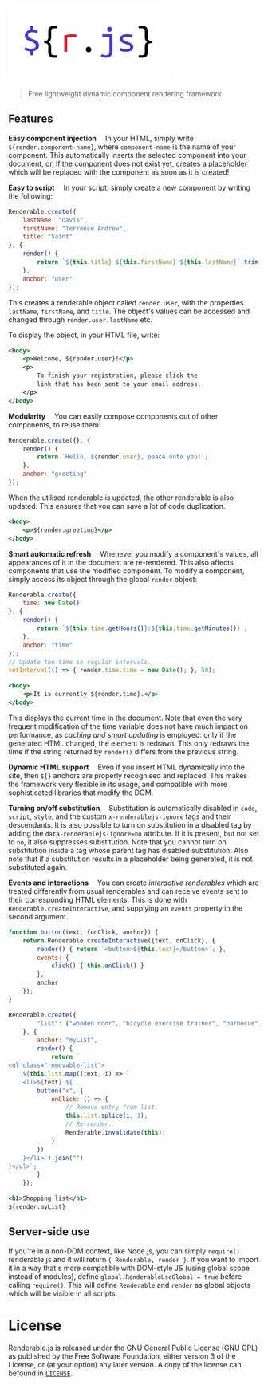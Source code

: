 # ![Renderable.js](logo.png?raw=true "Renderable.js logo")

> Free lightweight dynamic component rendering framework.

## Features

**Easy component injection**&emsp;
In your HTML, simply write `${render.component-name}`, where `component-name` is the name of your component.
This automatically inserts the selected component into your document, or, if the component does not exist yet, creates a placeholder which will be replaced with the component as soon as it is created!

**Easy to script**&emsp;
In your script, simply create a new component by writing the following:

```javascript
Renderable.create({
	lastName: "Davis",
	firstName: "Terrence Andrew",
	title: "Saint"
}, {
	render() {
		return `${this.title} ${this.firstName} ${this.lastName}`.trim();
	},
	anchor: "user"
});
```

This creates a renderable object called `render.user`, with the properties `lastName`, `firstName`, and `title`.
The object's values can be accessed and changed through `render.user.lastName` etc.

To display the object, in your HTML file, write:

```xml
<body>
	<p>Welcome, ${render.user}!</p>
	<p>
		To finish your registration, please click the
		link that has been sent to your email address.
	</p>
</body>
```

**Modularity**&emsp;
You can easily compose components out of other components, to reuse them:

```javascript
Renderable.create({}, {
	render() {
		return `Hello, ${render.user}, peace unto you!`;
	},
	anchor: "greeting"
});
```

When the utilised renderable is updated, the other renderable is also updated.
This ensures that you can save a lot of code duplication.

```xml
<body>
	<p>${render.greeting}</p>
</body>
```

**Smart automatic refresh**&emsp;
Whenever you modify a component's values, all appearances of it in the document are re-rendered.
This also affects components that use the modified component.
To modify a component, simply access its object through the global `render` object:

```javascript
Renderable.create({
	time: new Date()
}, {
	render() {
		return `${this.time.getHours()}:${this.time.getMinutes()}`;
	},
	anchor: "time"
});
// Update the time in regular intervals.
setInterval(() => { render.time.time = new Date(); }, 50);
```

```xml
<body>
	<p>It is currently ${render.time}.</p>
</body>
```

This displays the current time in the document.
Note that even the very frequent modification of the time variable does not have much impact on performance, as *caching and smart updating* is employed: only if the generated HTML changed, the element is redrawn.
This only redraws the time if the string returned by `render()` differs from the previous string.

**Dynamic HTML support**&emsp;
Even if you insert HTML dynamically into the site, then `${}` anchors are properly recognised and replaced.
This makes the framework very flexible in its usage, and compatible with more sophisticated libraries that modify the DOM.

**Turning on/off substitution**&emsp;
Substitution is automatically disabled in `code`, `script`, `style`, and the custom `x-renderablejs-ignore` tags and their descendants.
It is also possible to turn on substitution in a disabled tag by adding the `data-renderablejs-ignore=no` attribute.
If it is present, but not set to `no`, it also suppresses substitution.
Note that you cannot turn on substitution inside a tag whose parent tag has disabled substitution.
Also note that if a substitution results in a placeholder being generated, it is not substituted again.

**Events and interactions**&emsp;
You can create _interactive renderables_ which are treated differently from usual renderables and can receive events sent to their corresponding HTML elements.
This is done with `Renderable.createInteractive`, and supplying an `events` property in the second argument.

```js
function button(text, {onClick, anchor}) {
	return Renderable.createInteractive({text, onClick}, {
		render() { return `<button>${this.text}</button>`; },
		events: {
			click() { this.onClick() }
		},
		anchor
	});
}
```

```js
Renderable.create({
		"list": ["wooden door", "bicycle exercise trainer", "barbecue"]
	}, {
		anchor: "myList",
		render() {
			return `
<ul class="removable-list">
	${this.list.map((text, i) => `
	<li>${text} ${
		button("x", {
			onClick: () => {
				// Remove entry from list.
				this.list.splice(i, 1);
				// Re-render.
				Renderable.invalidate(this);
			}
		})
	}</li>`).join("")
}</ul>`;
		}
	});
```

```xml
<h1>Shopping list</h1>
${render.myList}
```

## Server-side use

If you're in a non-DOM context, like Node.js, you can simply `require()` renderable.js and it will return `{ Renderable, render }`.
If you want to import it in a way that's more compatible with DOM-style JS (using global scope instead of modules), define `global.RenderableUseGlobal = true` before calling `require()`.
This will define `Renderable` and `render` as global objects which will be visible in all scripts.

# License

Renderable.js is released under the GNU General Public License (GNU GPL) as published by the Free Software Foundation, either version 3 of the License, or (at your option) any later version.
A copy of the license can befound in [`LICENSE`](LICENSE).